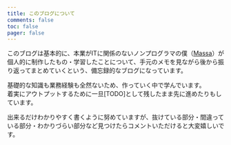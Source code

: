 ```yaml
---
title: このブログについて
comments: false
toc: false
pager: false
---
```


このブログは基本的に、本業がITに関係のないノンプログラマの僕（[Massa](https://massasquash.github.io/potatofolio/auther/)）が個人的に制作したもの・学習したことについて、手元のメモを見ながら後から振り返ってまとめていくという、備忘録的なブログになっています。

基礎的な知識も業務経験も全然ないため、作っていく中で学んでいます。  
着実にアウトプットするために一旦[TODO]として残したまま先に進めたりもしています。

出来るだけわかりやすく書くように努めていますが、抜けている部分・間違っている部分・わかりづらい部分など見つけたらコメントいただけると大変嬉しいです。
